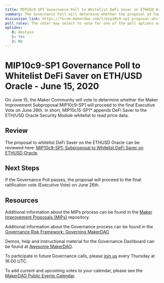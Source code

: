 ```yaml
---
title: MIP10c9-SP1 Governance Poll to Whitelist DeFi Saver on ETHUSD Oracle - June 15, 2020
summary: The Governance Poll will determine whether the proposal at hand will proceed to an Executive Vote. 
discussion_link: https://forum.makerdao.com/t/mip10c9-sp1-proposal-whitelist-defi-saver-on-ethusd-oracle/2517
poll_rules: The voter may select to vote for one of the poll options or they may elect to abstain from the poll entirely
options:
   0: Abstain
   1: Yes
   2: No
---
```

# MIP10c9-SP1 Governance Poll to Whitelist DeFi Saver on ETH/USD Oracle - June 15, 2020

On June 15, the Maker Community will vote to determine whether the Maker Improvement Subproposal MIP10c9-SP1 will proceed to the final Executive Vote on June 26th. In short, MIP10c15-SP1* appends DeFi Saver to the ETH/USD Oracle Security Module whitelist to read price data.

## Review

The proposal to whitelist DeFi Saver on the ETHUSD Oracle can be reviewed here: [MIP10c9-SP1: Subproposal to Whitelist DeFi Saver on ETHUSD Oracle](https://forum.makerdao.com/t/mip10c9-sp1-proposal-whitelist-defi-saver-on-ethusd-oracle/2517).

## Next Steps

If the Governance Poll passes, the proposal will proceed to the final ratification vote (Executive Vote) on June 26th.

## Resources

Additional information about the MIPs process can be found in the [Maker Improvement Proposals (MIPs)](https://github.com/makerdao/mips) repository.

Additional information about the Governance process can be found in the [Governance Risk Framework: Governing MakerDAO](https://community-development.makerdao.com/governance/governance-risk-framework)

Demos, help and instructional material for the Governance Dashboard can be found at [Awesome MakerDAO](https://awesome.makerdao.com/#voting).

To participate in future Governance calls, please [join us](https://community-development.makerdao.com/governance/governance-and-risk-meetings) every Thursday at 16:00 UTC.

To add current and upcoming votes to your calendar, please see the [MakerDAO Public Events Calendar](https://calendar.google.com/calendar/embed?src=makerdao.com_3efhm2ghipksegl009ktniomdk%40group.calendar.google.com&ctz=America%2FLos_Angeles).
